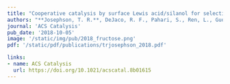 ```yaml
---
title: "Cooperative catalysis by surface Lewis acid/silanol for selective fructose etherification on Sn-SPP zeolite"
authors: "**Josephson, T. R.**, DeJaco, R. F., Pahari, S., Ren, L., Guo, Q., Tsapatsis, M., Siepmann, J. I., Vlachos, D. G., Caratzoulas, S."
journal: 'ACS Catalysis'
pub_date: '2018-10-05'
image: '/static/img/pub/2018_fructose.png'
pdf: '/static/pdf/publications/trjosephson_2018.pdf'

links:
- name: ACS Catalysis
  url: https://doi.org/10.1021/acscatal.8b01615
---
```


